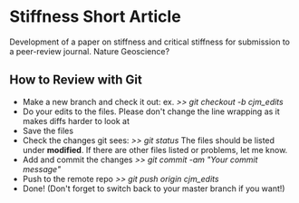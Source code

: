 Stiffness Short Article
=====================

Development of a paper on stiffness and critical stiffness for submission
to a peer-review journal. Nature Geoscience?

## How to Review with Git
- Make a new branch and check it out: ex. *>> git checkout -b cjm_edits*
- Do your edits to the files. Please don't change the line wrapping as it makes diffs harder to look at
- Save the files
- Check the changes git sees: *>> git status* The files should be listed under **modified**.
If there are other files listed or problems, let me know.
- Add and commit the changes *>> git commit -am "Your commit message"*
- Push to the remote repo *>> git push origin cjm_edits*
- Done! (Don't forget to switch back to your master branch if you want!)
